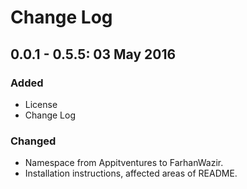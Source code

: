 # Change Log

## 0.0.1 - 0.5.5: 03 May 2016
### Added
- License
- Change Log

### Changed
- Namespace from Appitventures to FarhanWazir.
- Installation instructions, affected areas of README.
